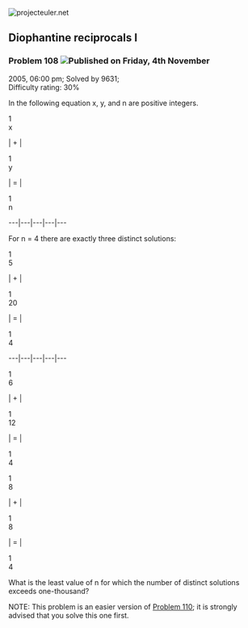 ![projecteuler.net](images/print_page_logo.png)

## Diophantine reciprocals I

### Problem 108 ![](images/icon_info.png)Published on Friday, 4th November
2005, 06:00 pm; Solved by 9631;  
Difficulty rating: 30%

In the following equation x, y, and n are positive integers.

1  
x

|  \+  |

1  
y

|  =  |

1  
n  
  
---|---|---|---|---  
  
For n = 4 there are exactly three distinct solutions:

1  
5

|  \+  |

1  
20

|  =  |

1  
4  
  
---|---|---|---|---  
  
1  
6

|  \+  |

1  
12

|  =  |

1  
4  
  
1  
8

|  \+  |

1  
8

|  =  |

1  
4  
  
What is the least value of n for which the number of distinct solutions
exceeds one-thousand?

NOTE: This problem is an easier version of [Problem 110](problem=110); it is
strongly advised that you solve this one first.

  
  

